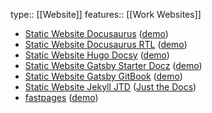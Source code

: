 type:: [[Website]]
features:: [[Work Websites]]

- [Static Website Docusaurus](https://github.com/eLearningHub/Static-Website-Docusaurus) ([demo](https://elearninghub.github.io/Static-Website-Docusaurus/))
- [Static Website Docusaurus RTL](https://github.com/eLearningHub/Static-Website-Docusaurus-RTL) ([demo](https://elearninghub.github.io/Static-Website-Docusaurus-RTL/))
- [Static Website Hugo Docsy](https://github.com/eLearningHub/Static-Website-Hugo-Docsy) ([demo](https://elearninghub.github.io/Static-Website-Hugo-Docsy/))
- [Static Website Gatsby Starter Docz](https://github.com/eLearningHub/Static-Website-Gatsby-Starter-Docz) ([demo](https://elated-heisenberg-930361.netlify.app/))
- [Static Website Gatsby GitBook](https://github.com/eLearningHub/Static-Website-Gatsby-GitBook) ([demo](https://elearninghub.github.io/Static-Website-Gatsby-GitBook/))
- [Static Website Jekyll JTD](https://elearninghub.github.io/Static-Website-Jekyll-JTD/) ([Just the Docs](https://elearninghub.github.io/Static-Website-Jekyll-JTD/))
- [fastpages](https://github.com/eLearningHub/fastpages) ([demo](https://elearninghub.github.io/fastpages/))